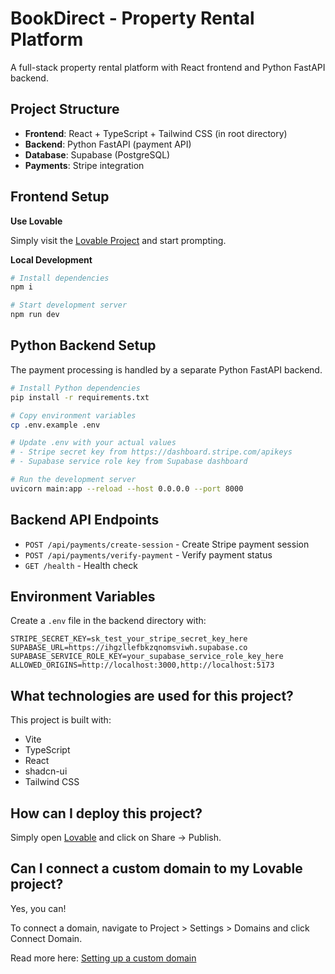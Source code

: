 # BookDirect - Property Rental Platform

A full-stack property rental platform with React frontend and Python FastAPI backend.

## Project Structure

- **Frontend**: React + TypeScript + Tailwind CSS (in root directory)
- **Backend**: Python FastAPI (payment API)
- **Database**: Supabase (PostgreSQL)
- **Payments**: Stripe integration

## Frontend Setup

**Use Lovable**

Simply visit the [Lovable Project](https://lovable.dev/projects/ab8c08d2-9740-47ff-99e7-1d6a8b440830) and start prompting.

**Local Development**

```sh
# Install dependencies
npm i

# Start development server
npm run dev
```

## Python Backend Setup

The payment processing is handled by a separate Python FastAPI backend.

```bash
# Install Python dependencies
pip install -r requirements.txt

# Copy environment variables
cp .env.example .env

# Update .env with your actual values
# - Stripe secret key from https://dashboard.stripe.com/apikeys
# - Supabase service role key from Supabase dashboard

# Run the development server
uvicorn main:app --reload --host 0.0.0.0 --port 8000
```

## Backend API Endpoints

- `POST /api/payments/create-session` - Create Stripe payment session
- `POST /api/payments/verify-payment` - Verify payment status
- `GET /health` - Health check

## Environment Variables

Create a `.env` file in the backend directory with:

```env
STRIPE_SECRET_KEY=sk_test_your_stripe_secret_key_here
SUPABASE_URL=https://ihgzllefbkzqnomsviwh.supabase.co
SUPABASE_SERVICE_ROLE_KEY=your_supabase_service_role_key_here
ALLOWED_ORIGINS=http://localhost:3000,http://localhost:5173
```

## What technologies are used for this project?

This project is built with:

- Vite
- TypeScript
- React
- shadcn-ui
- Tailwind CSS

## How can I deploy this project?

Simply open [Lovable](https://lovable.dev/projects/ab8c08d2-9740-47ff-99e7-1d6a8b440830) and click on Share -> Publish.

## Can I connect a custom domain to my Lovable project?

Yes, you can!

To connect a domain, navigate to Project > Settings > Domains and click Connect Domain.

Read more here: [Setting up a custom domain](https://docs.lovable.dev/tips-tricks/custom-domain#step-by-step-guide)
